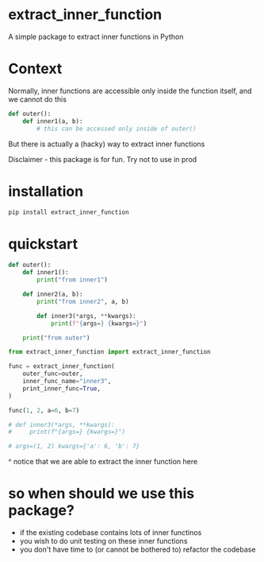 
# extract_inner_function

A simple package to extract inner functions in Python

# Context

Normally, inner functions are accessible only inside the function itself, and we cannot do this

```python
def outer():
    def inner1(a, b):
        # this can be accessed only inside of outer()
```

But there is actually a (hacky) way to extract inner functions

Disclaimer - this package is for fun. Try not to use in prod

# installation

```
pip install extract_inner_function
```

# quickstart

```python
def outer():
    def inner1():
        print("from inner1")

    def inner2(a, b):
        print("from inner2", a, b)

        def inner3(*args, **kwargs):
            print(f"{args=} {kwargs=}")

    print("from outer")

from extract_inner_function import extract_inner_function

func = extract_inner_function(
    outer_func=outer, 
    inner_func_name="inner3", 
    print_inner_func=True,
)

func(1, 2, a=6, b=7)

# def inner3(*args, **kwargs):
#     print(f"{args=} {kwargs=}")

# args=(1, 2) kwargs={'a': 6, 'b': 7}
```

^ notice that we are able to extract the inner function here

# so when should we use this package?
- if the existing codebase contains lots of inner functinos
- you wish to do unit testing on these inner functions
- you don't have time to (or cannot be bothered to) refactor the codebase
